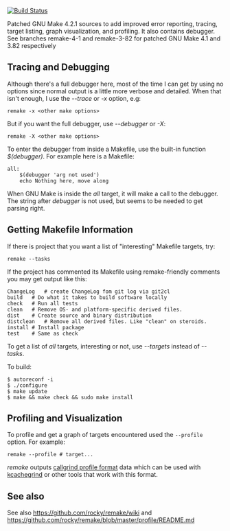 [![Build Status](https://travis-ci.org/rocky/remake.png)](https://travis-ci.org/rocky/remake.svg?branch=remake-4-2)

Patched GNU Make 4.2.1 sources to add improved error reporting, tracing,
target listing, graph visualization, and profiling. It also
contains debugger. See branches remake-4-1 and remake-3-82 for patched GNU Make
4.1 and 3.82 respectively

Tracing and Debugging
---------------------

Although there's a full debugger here, most of the time I can get by
using no options since normal output is a little more verbose and detailed.
When that isn't enough, I use the *--trace* or *-x* option, e.g:

    remake -x <other make options>

But if you want the full debugger, use *--debugger* or *-X*:

    remake -X <other make options>

To enter the debugger from inside a Makefile, use the built-in function *$(debugger)*. For example here is a Makefile:

    all:
    	$(debugger 'arg not used')
		echo Nothing here, move along

When GNU Make is inside the *all* target, it will make a call to the
debugger. The string after *debugger* is not used, but seems to be
needed to get parsing right.

Getting Makefile Information
----------------------------

If there is project that you want a list of "interesting" Makefile
targets, try:

    remake --tasks

If the project has commented its Makefile using remake-friendly comments you may get output like this:

    ChangeLog	# create ChangeLog fom git log via git2cl
    build	# Do what it takes to build software locally
    check	# Run all tests
    clean	# Remove OS- and platform-specific derived files.
    dist	# Create source and binary distribution
    distclean	# Remove all derived files. Like "clean" on steroids.
    install	# Install package
    test	# Same as check

To get a list of *all* targets, interesting or not, use *--targets*
instead of *--tasks*.

To build:

    $ autoreconf -i
    $ ./configure
    $ make update
    $ make && make check && sudo make install

Profiling and Visualization
----------------------------

To profile and get a graph of targets encountered used the `--profile`
option. For example:

    remake --profile # target...

*remake* outputs [callgrind profile format](http://valgrind.org/docs/manual/cl-format.html) data which can be used with [kcachegrind](http://kcachegrind.sourceforge.net/html/Home.html) or other tools that work with this format.

See also
--------

See also https://github.com/rocky/remake/wiki and
https://github.com/rocky/remake/blob/master/profile/README.md
